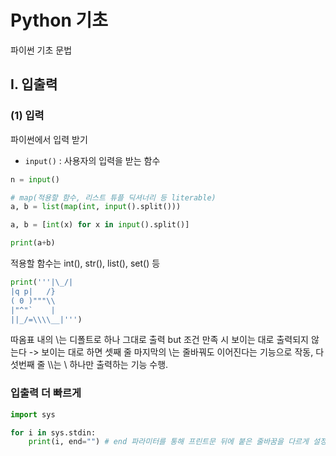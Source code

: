 # Python 기초
파이썬 기초 문법

## I. 입출력
### (1) 입력
파이썬에서 입력 받기

- `input()` : 사용자의 입력을 받는 함수
```python
n = input()
```


```python
# map(적용할 함수, 리스트 튜플 딕셔너리 등 literable)
a, b = list(map(int, input().split()))

a, b = [int(x) for x in input().split()]

print(a+b)
```

적용할 함수는 int(), str(), list(), set() 등



```python
print('''|\_/|
|q p|   /}
( 0 )"""\\
|"^"`    |
||_/=\\\\__|''')
```

따옴표 내의 \\는 디폴트로 하나 그대로 출력
but 조건 만족 시 보이는 대로 출력되지 않는다 -> 보이는 대로 하면 셋째 줄 마지막의 \는 줄바꿔도 이어진다는 기능으로 작동, 다섯번째 줄 \\\\는 \\ 하나만 출력하는 기능 수행.





### 입출력 더 빠르게

```python
import sys

for i in sys.stdin:
    print(i, end="") # end 파라미터를 통해 프린트문 뒤에 붙은 줄바꿈을 다르게 설정 가능
```



